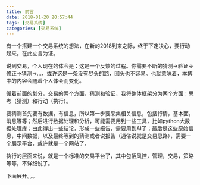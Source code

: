 ```yaml
---
title: 前言
date: 2018-01-20 20:57:44
tags: [交易系统]
categories: [交易系统]
---
```


有一个搭建一个交易系统的想法，在新的2018到来之际，终于下定决心，要行动起来。在此立言为证。<!-- more -->

说到交易，个人现在的体会是：这是一个反馈的过程。你需要不断的猜测->验证->修正->猜测->...，或许这是一条没有尽头的路，回头也不容易。也就意味着，本博中的内容会随着个人体会而变化。

循着前面的划分，交易的两个方面，猜测和验证，我将整体框架分为两个方面：思考（猜测）和行动（执行）。

要猜测首先要有数据，有信息，所以第一步要采集相关信息，包括行情，基本面，消息等等；然后进行数据处理和分析，可能需要用到一些工具，比如python大数据处理库；由此得出一些结论，形成一些报告，需要用到AI了；最后是这些原始信息，中间数据，以及最终等到的猜测或者说报告（通俗说就是交易思路），需要一个展示平台，或许就是一个网站了。

执行的层面来说，就是一个标准的交易平台了，其中包括风控，管理，交易，策略等等，不详细说了。

下面展开。。。